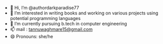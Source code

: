 - 👋 Hi, I’m @authordarkparadise77
- 👀 I’m interested in writing books and working on various projects using potential programming languages
- 🌱 I’m currently pursuing b.tech in computer engineering
- 📫 mail : tannuwaghmare15@gmail.com
- 😄 Pronouns: she/he

<!---
authordarkparadise77/authordarkparadise77 is a ✨ special ✨ repository because its `README.md` (this file) appears on your GitHub profile.
You can click the Preview link to take a look at your changes.
--->
